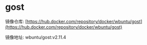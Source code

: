 # gost

镜像仓库: [https://hub.docker.com/repository/docker/wbuntu/gost](https://hub.docker.com/repository/docker/wbuntu/gost)

镜像地址: wbuntu/gost:v2.11.4